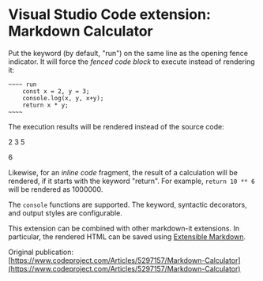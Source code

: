 # Visual Studio Code extension: Markdown Calculator

Put the keyword (by default, "run") on the same line as the opening fence indicator.
It will force the *fenced code block* to execute instead of rendering it:

````
~~~~ run
    const x = 2, y = 3;
    console.log(x, y, x+y);
    return x * y;
~~~~
````

The execution results will be rendered instead of the source code:

2 3 5

6

Likewise, for an *inline code* fragment, the result of a calculation will be rendered, if it starts with the keyword "return". For example, `return 10 ** 6` will be rendered as 1000000.

The `console` functions are supported. The keyword, syntactic decorators, and output styles are configurable.

This extension can be combined with other markdown-it extensions. In particular, the rendered HTML can be saved using [Extensible Markdown](https://github.com/SAKryukov/vscode-extensible-markdown).

Original publication: [https://www.codeproject.com/Articles/5297157/Markdown-Calculator](https://www.codeproject.com/Articles/5297157/Markdown-Calculator)